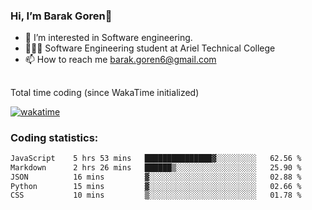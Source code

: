 ###  Hi, I’m Barak Goren👋
- 👀 I’m interested in Software engineering.
- 👨🏼‍🎓 Software Engineering student at Ariel Technical College
- 📫 How to reach me barak.goren6@gmail.com
##
Total time coding (since WakaTime initialized)

[![wakatime](https://wakatime.com/badge/user/5cc5ec80-a806-4ca2-a704-db29274e48cd.svg)](https://wakatime.com/@5cc5ec80-a806-4ca2-a704-db29274e48cd)

   
### Coding statistics:

<!--START_SECTION:waka-->

```txt
JavaScript    5 hrs 53 mins   ███████████████▓░░░░░░░░░   62.56 %
Markdown      2 hrs 26 mins   ██████▒░░░░░░░░░░░░░░░░░░   25.90 %
JSON          16 mins         ▓░░░░░░░░░░░░░░░░░░░░░░░░   02.88 %
Python        15 mins         ▓░░░░░░░░░░░░░░░░░░░░░░░░   02.66 %
CSS           10 mins         ▒░░░░░░░░░░░░░░░░░░░░░░░░   01.78 %
```

<!--END_SECTION:waka-->

<!---
barakgoren/barakgoren is a ✨ special ✨ repository because its `README.md` (this file) appears on your GitHub profile.
You can click the Preview link to take a look at your changes.
--->
